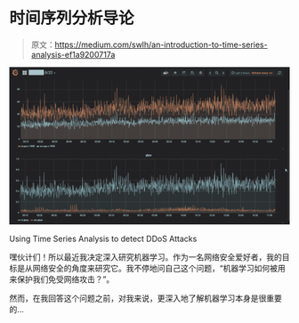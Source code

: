 # 时间序列分析导论

> 原文：<https://medium.com/swlh/an-introduction-to-time-series-analysis-ef1a9200717a>

![](img/2d1aef59ba004ecb80c526da419ed03d.png)

Using Time Series Analysis to detect DDoS Attacks

嘿伙计们！所以最近我决定深入研究机器学习。作为一名网络安全爱好者，我的目标是从网络安全的角度来研究它。我不停地问自己这个问题，“机器学习如何被用来保护我们免受网络攻击？”。

然而，在我回答这个问题之前，对我来说，更深入地了解机器学习本身是很重要的…